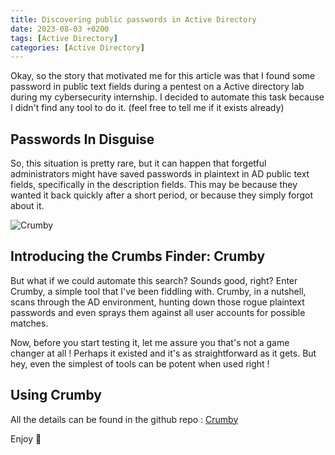 ```yaml
---
title: Discovering public passwords in Active Directory
date: 2023-08-03 +0200
tags: [Active Directory]
categories: [Active Directory]
---
```


Okay, so the story that motivated me for this article was that I found some password in public text fields during a pentest on a Active directory lab during my cybersecurity internship.
I decided to automate this task because I didn't find any tool to do it. (feel free to tell me if it exists already)

## Passwords In Disguise
So, this situation is pretty rare, but it can happen that forgetful administrators might have saved passwords in plaintext in AD public text fields, specifically in the description fields. This may be because they wanted it back quickly after a short period, or because they simply forgot about it.

![Crumby](../../assets/active_directory/crumby.jpg)

## Introducing the Crumbs Finder: Crumby
But what if we could automate this search? Sounds good, right? Enter Crumby, a simple tool that I've been fiddling with. Crumby, in a nutshell, scans through the AD environment, hunting down those rogue plaintext passwords and even sprays them against all user accounts for possible matches.

Now, before you start testing it, let me assure you that's not a game changer at all ! Perhaps it existed and it's as straightforward as it gets. But hey, even the simplest of tools can be potent when used right !

## Using Crumby
All the details can be found in the github repo : [Crumby](https://github.com/yaceno/Crumby)

Enjoy 👋
